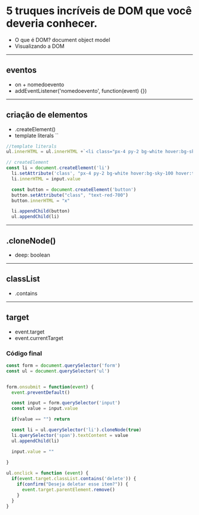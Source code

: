 # 5 truques incríveis de DOM que você deveria conhecer.

- O que é DOM?
  document object model
- Visualizando a DOM

---
## eventos

  - on + nomedoevento
  - addEventListener('nomedoevento', function(event) {})

---
## criação de elementos 

  - .createElement()
  - template literals ``


  ```js
  //template literals
  ul.innerHTML = ul.innerHTML +`<li class="px-4 py-2 bg-white hover:bg-sky-100 hover:text-sky-900 border-b last:border-none border-gray-200 transition-all duration-300 ease-in-out flex justify-between">${input.value} <button class="text-red-700">ⅹ</button></li>`
  ```

  ```js
  // createElement
  const li = document.createElement('li')
    li.setAttribute('class', "px-4 py-2 bg-white hover:bg-sky-100 hover:text-sky-900 border-b last:border-none border-gray-200 transition-all duration-300 ease-in-out flex justify-between")
    li.innerHTML = input.value

    const button = document.createElement('button')
    button.setAttribute("class", "text-red-700")
    button.innerHTML = "ⅹ"

    li.appendChild(button)
    ul.appendChild(li)

  ```


---
## .cloneNode()

  - deep: boolean

---
## classList

  - .contains


---
## target
  - event.target
  - event.currentTarget


### Código final
```js
const form = document.querySelector('form')
const ul = document.querySelector('ul')


form.onsubmit = function(event) {
  event.preventDefault()

  const input = form.querySelector('input')
  const value = input.value

  if(value == "") return

  const li = ul.querySelector('li').cloneNode(true)
  li.querySelector('span').textContent = value
  ul.appendChild(li)

  input.value = ""
  
}

ul.onclick = function (event) {
  if(event.target.classList.contains('delete')) {
    if(confirm("Deseja deletar esse item?")) {
      event.target.parentElement.remove()
    }
  }
}
```

<!-- ## new features by DevAndreAkira
  - localstorage to save itens; -->